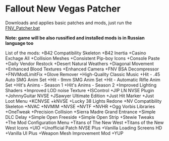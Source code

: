 # Fallout New Vegas Patcher
Downloads and applies basic patches and mods, just run the [FNV_Patcher.bat](https://github.com/Gsset/FNV-Patcher/releases/download/script_v2/FNV_Patcher.bat)

**Note: game will be also russified and installed mods is in Russian language too**

List of the mods:
+B42 Compatibility Skeleton
+B42 Inertia
+Casino Exchage All
+Collision Meshes
+Consistent Pip-boy Icons
+Console Paste
+Daily Vendor Restock
+Desert Natural Weathers
+Diagonal Movement
+Enhanced Blood Textures
+Enhanced Camera
+FNV BSA Decompressor
+FNVModLimitFix
+Glove Remover
+High-Quality Classic Music
+Hit - .45 Auto SMG Anim Set
+Hit - 9mm SMG Anim Set
+Hit - Automatic Rifle Anim Set
+Hit's Anims - Season 1
+Hit's Anims - Season 2
+Improved Lighting Shaders
+Improved LOD noise Texture
+ISControl
+JIP LN NVSE Plugin
+JohnnyGuitar NVSE
+JSawyer Ultimate Edition
+Just Hit Marker
+Just Loot Menu
+KCNVSE
+kNVSE
+Lucky 38 Lights Redone
+NV Compatibility Skeleton
+NVAC
+NVMIM
+NVSE
+NVTF
+NVHR
+Ogg Vorbis Libraries
+OneTweak
+Precision Collision
+Sierra Madre Grand Entrance
+Simple DLC Delay
+Simple Open Freeside
+Simple Open Strip
+Stewie Tweaks
+The Mod Configuration Menu
+Titans of The New West
+Titans of the New West Icons
+UIO
+Unofficial Patch NVSE Plus
+Vanilla Loading Screens HD
+Vanilla UI Plus
+Weapon Mesh Improvement Mod
+YUP
